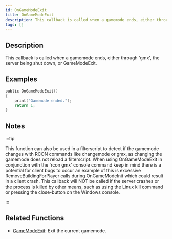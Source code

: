```yaml
---
id: OnGameModeExit
title: OnGameModeExit
description: This callback is called when a gamemode ends, either through 'gmx', the server being shut down, or GameModeExit.
tags: []
---
```


## Description

This callback is called when a gamemode ends, either through 'gmx', the server being shut down, or GameModeExit.

## Examples

```c
public OnGameModeExit()
{
    print("Gamemode ended.");
    return 1;
}
```

## Notes

:::tip

This function can also be used in a filterscript to detect if the gamemode changes with RCON commands like changemode or gmx, as changing the gamemode does not reload a filterscript. When using OnGameModeExit in conjunction with the 'rcon gmx' console command keep in mind there is a potential for client bugs to occur an example of this is excessive RemoveBuildingForPlayer calls during OnGameModeInit which could result in a client crash. This callback will NOT be called if the server crashes or the process is killed by other means, such as using the Linux kill command or pressing the close-button on the Windows console.

:::

## Related Functions

- [GameModeExit](../functions/GameModeExit): Exit the current gamemode.
